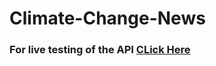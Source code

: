# Climate-Change-News

### For live testing of the API [CLick Here](https://rapidapi.com/melvingonzalez470@gmail.com/api/climate-change-live-news5)
